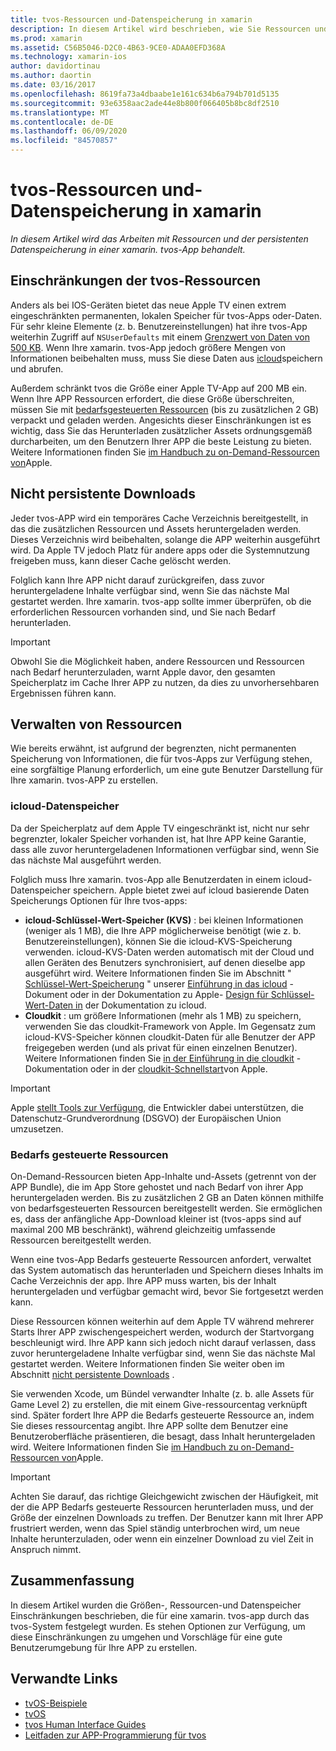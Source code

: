 ```yaml
---
title: tvos-Ressourcen und-Datenspeicherung in xamarin
description: In diesem Artikel wird beschrieben, wie Sie Ressourcen und persistente Datenspeicherung in einer mit xamarin erstellten tvos-App bearbeiten. Es werden icloud-Datenspeicherung und Bedarfs gesteuerte Ressourcen erläutert.
ms.prod: xamarin
ms.assetid: C56B5046-D2C0-4B63-9CE0-ADAA0EFD368A
ms.technology: xamarin-ios
author: davidortinau
ms.author: daortin
ms.date: 03/16/2017
ms.openlocfilehash: 8619fa73a4dbaabe1e161c634b6a794b701d5135
ms.sourcegitcommit: 93e6358aac2ade44e8b800f066405b8bc8df2510
ms.translationtype: MT
ms.contentlocale: de-DE
ms.lasthandoff: 06/09/2020
ms.locfileid: "84570857"
---
```

# <a name="tvos-resources-and-data-storage-in-xamarin"></a>tvos-Ressourcen und-Datenspeicherung in xamarin

_In diesem Artikel wird das Arbeiten mit Ressourcen und der persistenten Datenspeicherung in einer xamarin. tvos-App behandelt._

<a name="tvOS-Resource-Limitations"></a>

## <a name="tvos-resource-limitations"></a>Einschränkungen der tvos-Ressourcen

Anders als bei IOS-Geräten bietet das neue Apple TV einen extrem eingeschränkten permanenten, lokalen Speicher für tvos-Apps oder-Daten. Für sehr kleine Elemente (z. b. Benutzereinstellungen) hat ihre tvos-App weiterhin Zugriff auf `NSUserDefaults` mit einem [Grenzwert von Daten von 500 KB](https://forums.developer.apple.com/message/50696#50696). Wenn Ihre xamarin. tvos-App jedoch größere Mengen von Informationen beibehalten muss, muss Sie diese Daten aus [icloud](#iCloud-Data-Storage)speichern und abrufen.

Außerdem schränkt tvos die Größe einer Apple TV-App auf 200 MB ein. Wenn Ihre APP Ressourcen erfordert, die diese Größe überschreiten, müssen Sie mit [bedarfsgesteuerten Ressourcen](#On-Demand-Resources) (bis zu zusätzlichen 2 GB) verpackt und geladen werden. Angesichts dieser Einschränkungen ist es wichtig, dass Sie das Herunterladen zusätzlicher Assets ordnungsgemäß durcharbeiten, um den Benutzern Ihrer APP die beste Leistung zu bieten. Weitere Informationen finden Sie [im Handbuch zu on-Demand-Ressourcen von](https://developer.apple.com/library/prerelease/tvos/documentation/FileManagement/Conceptual/On_Demand_Resources_Guide/index.html#//apple_ref/doc/uid/TP40015083)Apple.

<a name="Non-Persistent-Downloads"></a>

## <a name="non-persistent-downloads"></a>Nicht persistente Downloads

Jeder tvos-APP wird ein temporäres Cache Verzeichnis bereitgestellt, in das die zusätzlichen Ressourcen und Assets heruntergeladen werden. Dieses Verzeichnis wird beibehalten, solange die APP weiterhin ausgeführt wird. Da Apple TV jedoch Platz für andere apps oder die Systemnutzung freigeben muss, kann dieser Cache gelöscht werden.

Folglich kann Ihre APP nicht darauf zurückgreifen, dass zuvor heruntergeladene Inhalte verfügbar sind, wenn Sie das nächste Mal gestartet werden. Ihre xamarin. tvos-app sollte immer überprüfen, ob die erforderlichen Ressourcen vorhanden sind, und Sie nach Bedarf herunterladen.

> [!IMPORTANT]
> Obwohl Sie die Möglichkeit haben, andere Ressourcen und Ressourcen nach Bedarf herunterzuladen, warnt Apple davor, den gesamten Speicherplatz im Cache Ihrer APP zu nutzen, da dies zu unvorhersehbaren Ergebnissen führen kann.

<a name="Managing-Resources"></a>

## <a name="managing-resources"></a>Verwalten von Ressourcen

Wie bereits erwähnt, ist aufgrund der begrenzten, nicht permanenten Speicherung von Informationen, die für tvos-Apps zur Verfügung stehen, eine sorgfältige Planung erforderlich, um eine gute Benutzer Darstellung für Ihre xamarin. tvos-APP zu erstellen.

<a name="iCloud-Data-Storage"></a>

### <a name="icloud-data-storage"></a>icloud-Datenspeicher

Da der Speicherplatz auf dem Apple TV eingeschränkt ist, nicht nur sehr begrenzter, lokaler Speicher vorhanden ist, hat Ihre APP keine Garantie, dass alle zuvor heruntergeladenen Informationen verfügbar sind, wenn Sie das nächste Mal ausgeführt werden.

Folglich muss Ihre xamarin. tvos-App alle Benutzerdaten in einem icloud-Datenspeicher speichern. Apple bietet zwei auf icloud basierende Daten Speicherungs Optionen für Ihre tvos-apps:

- **icloud-Schlüssel-Wert-Speicher (KVS)** : bei kleinen Informationen (weniger als 1 MB), die Ihre APP möglicherweise benötigt (wie z. b. Benutzereinstellungen), können Sie die icloud-KVS-Speicherung verwenden. icloud-KVS-Daten werden automatisch mit der Cloud und allen Geräten des Benutzers synchronisiert, auf denen dieselbe app ausgeführt wird. Weitere Informationen finden Sie im Abschnitt " [Schlüssel-Wert-Speicherung](~/ios/data-cloud/introduction-to-icloud.md) " unserer [Einführung in das icloud](~/ios/data-cloud/introduction-to-icloud.md) -Dokument oder in der Dokumentation zu Apple- [Design für Schlüssel-Wert-Daten in](https://developer.apple.com/library/prerelease/tvos/documentation/General/Conceptual/iCloudDesignGuide/Chapters/DesigningForKey-ValueDataIniCloud.html#//apple_ref/doc/uid/TP40012094-CH7) der Dokumentation zu icloud.
- **Cloudkit** : um größere Informationen (mehr als 1 MB) zu speichern, verwenden Sie das cloudkit-Framework von Apple. Im Gegensatz zum icloud-KVS-Speicher können cloudkit-Daten für alle Benutzer der APP freigegeben werden (und als privat für einen einzelnen Benutzer). Weitere Informationen finden Sie [in der Einführung in die cloudkit](~/ios/data-cloud/intro-to-cloudkit.md) -Dokumentation oder in der [cloudkit-Schnellstart](https://developer.apple.com/library/prerelease/tvos/documentation/DataManagement/Conceptual/CloudKitQuickStart/Introduction/Introduction.html#//apple_ref/doc/uid/TP40014987)von Apple.

> [!IMPORTANT]
> Apple [stellt Tools zur Verfügung](https://developer.apple.com/support/allowing-users-to-manage-data/), die Entwickler dabei unterstützen, die Datenschutz-Grundverordnung (DSGVO) der Europäischen Union umzusetzen.

<a name="On-Demand-Resources"></a>

### <a name="on-demand-resources"></a>Bedarfs gesteuerte Ressourcen

On-Demand-Ressourcen bieten App-Inhalte und-Assets (getrennt von der APP Bundle), die im App Store gehostet und nach Bedarf von ihrer App heruntergeladen werden. Bis zu zusätzlichen 2 GB an Daten können mithilfe von bedarfsgesteuerten Ressourcen bereitgestellt werden. Sie ermöglichen es, dass der anfängliche App-Download kleiner ist (tvos-apps sind auf maximal 200 MB beschränkt), während gleichzeitig umfassende Ressourcen bereitgestellt werden.

Wenn eine tvos-App Bedarfs gesteuerte Ressourcen anfordert, verwaltet das System automatisch das herunterladen und Speichern dieses Inhalts im Cache Verzeichnis der app. Ihre APP muss warten, bis der Inhalt heruntergeladen und verfügbar gemacht wird, bevor Sie fortgesetzt werden kann.

Diese Ressourcen können weiterhin auf dem Apple TV während mehrerer Starts Ihrer APP zwischengespeichert werden, wodurch der Startvorgang beschleunigt wird. Ihre APP kann sich jedoch nicht darauf verlassen, dass zuvor heruntergeladene Inhalte verfügbar sind, wenn Sie das nächste Mal gestartet werden. Weitere Informationen finden Sie weiter oben im Abschnitt [nicht persistente Downloads](#Non-Persistent-Downloads) .

Sie verwenden Xcode, um Bündel verwandter Inhalte (z. b. alle Assets für Game Level 2) zu erstellen, die mit einem Give-ressourcentag verknüpft sind. Später fordert Ihre APP die Bedarfs gesteuerte Ressource an, indem Sie dieses ressourcentag angibt. Ihre APP sollte dem Benutzer eine Benutzeroberfläche präsentieren, die besagt, dass Inhalt heruntergeladen wird. Weitere Informationen finden Sie [im Handbuch zu on-Demand-Ressourcen von](https://developer.apple.com/library/prerelease/tvos/documentation/FileManagement/Conceptual/On_Demand_Resources_Guide/index.html#//apple_ref/doc/uid/TP40015083)Apple.

> [!IMPORTANT]
> Achten Sie darauf, das richtige Gleichgewicht zwischen der Häufigkeit, mit der die APP Bedarfs gesteuerte Ressourcen herunterladen muss, und der Größe der einzelnen Downloads zu treffen. Der Benutzer kann mit Ihrer APP frustriert werden, wenn das Spiel ständig unterbrochen wird, um neue Inhalte herunterzuladen, oder wenn ein einzelner Download zu viel Zeit in Anspruch nimmt.

<a name="Summary"></a>

## <a name="summary"></a>Zusammenfassung

In diesem Artikel wurden die Größen-, Ressourcen-und Datenspeicher Einschränkungen beschrieben, die für eine xamarin. tvos-app durch das tvos-System festgelegt wurden. Es stehen Optionen zur Verfügung, um diese Einschränkungen zu umgehen und Vorschläge für eine gute Benutzerumgebung für Ihre APP zu erstellen.

## <a name="related-links"></a>Verwandte Links

- [tvOS-Beispiele](https://docs.microsoft.com/samples/browse/?products=xamarin&term=Xamarin.iOS+tvOS)
- [tvOS](https://developer.apple.com/tvos/)
- [tvos Human Interface Guides](https://developer.apple.com/tvos/human-interface-guidelines/)
- [Leitfaden zur APP-Programmierung für tvos](https://developer.apple.com/library/prerelease/tvos/documentation/General/Conceptual/AppleTV_PG/)
